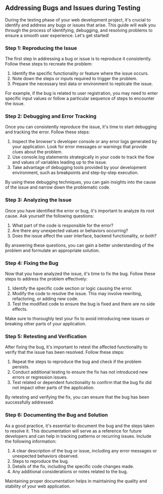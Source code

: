 ## Addressing Bugs and Issues during Testing

During the testing phase of your web development project, it's crucial to identify and address any bugs or issues that arise. This guide will walk you through the process of identifying, debugging, and resolving problems to ensure a smooth user experience. Let's get started!

### Step 1: Reproducing the Issue

The first step in addressing a bug or issue is to reproduce it consistently. Follow these steps to recreate the problem:

1. Identify the specific functionality or feature where the issue occurs.
2. Note down the steps or inputs required to trigger the problem.
3. Prepare the necessary test data or environment to replicate the issue.

For example, if the bug is related to user registration, you may need to enter specific input values or follow a particular sequence of steps to encounter the issue.

### Step 2: Debugging and Error Tracking

Once you can consistently reproduce the issue, it's time to start debugging and tracking the error. Follow these steps:

1. Inspect the browser's developer console or any error logs generated by your application. Look for error messages or warnings that provide clues about the problem.
2. Use console.log statements strategically in your code to track the flow and values of variables leading up to the issue.
3. Take advantage of debugging tools provided by your development environment, such as breakpoints and step-by-step execution.

By using these debugging techniques, you can gain insights into the cause of the issue and narrow down the problematic code.

### Step 3: Analyzing the Issue

Once you have identified the error or bug, it's important to analyze its root cause. Ask yourself the following questions:

1. What part of the code is responsible for the error?
2. Are there any unexpected values or behaviors occurring?
3. Does the issue affect the user interface, backend functionality, or both?

By answering these questions, you can gain a better understanding of the problem and formulate an appropriate solution.

### Step 4: Fixing the Bug

Now that you have analyzed the issue, it's time to fix the bug. Follow these steps to address the problem effectively:

1. Identify the specific code section or logic causing the error.
2. Modify the code to resolve the issue. This may involve rewriting, refactoring, or adding new code.
3. Test the modified code to ensure the bug is fixed and there are no side effects.

Make sure to thoroughly test your fix to avoid introducing new issues or breaking other parts of your application.

### Step 5: Retesting and Verification

After fixing the bug, it's important to retest the affected functionality to verify that the issue has been resolved. Follow these steps:

1. Repeat the steps to reproduce the bug and check if the problem persists.
2. Conduct additional testing to ensure the fix has not introduced new errors or regression issues.
3. Test related or dependent functionality to confirm that the bug fix did not impact other parts of the application.

By retesting and verifying the fix, you can ensure that the bug has been successfully addressed.

### Step 6: Documenting the Bug and Solution

As a good practice, it's essential to document the bug and the steps taken to resolve it. This documentation will serve as a reference for future developers and can help in tracking patterns or recurring issues. Include the following information:

1. A clear description of the bug or issue, including any error messages or unexpected behaviors observed.
2. Steps to reproduce the bug.
3. Details of the fix, including the specific code changes made.
4. Any additional considerations or notes related to the bug.

Maintaining proper documentation helps in maintaining the quality and stability of your web application.

